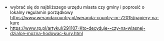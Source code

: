 - wybrać się do najbliższego urzędu miasta czy gminy i poprosić o lokalny regulamin porządkowy https://www.werandacountry.pl/weranda-country-nr-72015/papiery-na-kure
- https://www.rp.pl/artykul/291107-Kto-decyduje--czy-na-wlasnej-dzialce-mozna-hodowac-kury.html
